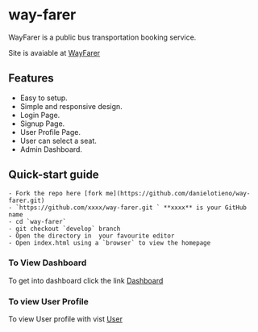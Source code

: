 # way-farer

WayFarer is a public bus transportation booking service.

Site is avaiable at [WayFarer](https://danielotieno.github.io/way-farer/UI/)

## Features

- Easy to setup.
- Simple and responsive design.
- Login Page.
- Signup Page.
- User Profile Page.
- User can select a seat.
- Admin Dashboard.

## Quick-start guide

```
- Fork the repo here [fork me](https://github.com/danielotieno/way-farer.git)
- `https://github.com/xxxx/way-farer.git ` **xxxx** is your GitHub name
- cd `way-farer`
- git checkout `develop` branch
- Open the directory in  your favourite editor
- Open index.html using a `browser` to view the homepage
```

### To View Dashboard

To get into dashboard click the link [Dashboard](https://danielotieno.github.io/way-farer/UI/admin/dashboard)

### To view User Profile

To view User profile with vist [User](https://danielotieno.github.io/way-farer/UI/user/profile)
